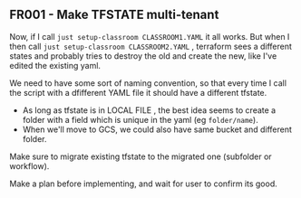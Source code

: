 ## FR001 - Make TFSTATE multi-tenant

Now, if I call `just setup-classroom CLASSROOM1.YAML` it all works.
But when I then call `just setup-classroom CLASSROOM2.YAML` , terraform sees a different states and probably tries to destroy the old and create the new, like I've edited the existing yaml.

We need to have some sort of naming convention, so that every time I call the script with a dfifferent YAML file it should have a different tfstate.
* As long as tfstate is in LOCAL FILE , the best idea seems to create a folder with a field which is unique in the yaml (eg `folder/name`).
* When we'll move to GCS, we could also have same bucket and different folder.

Make sure to migrate existing tfstate to the migrated one (subfolder or workflow).

Make a plan before implementing, and wait for user to confirm its good.
